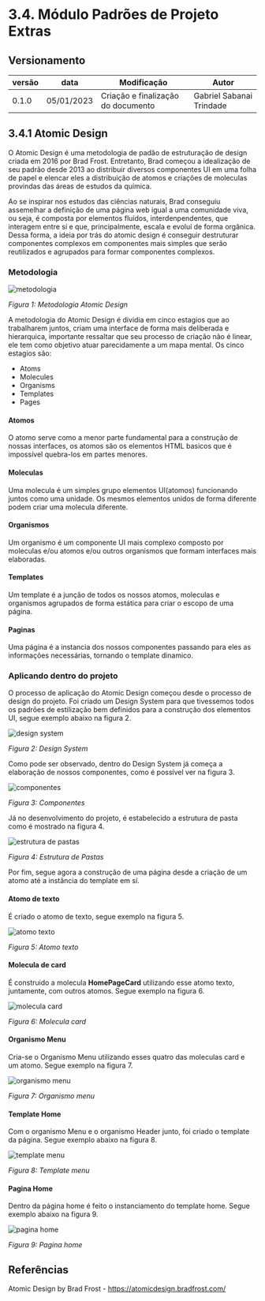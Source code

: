 # 3.4. Módulo Padrões de Projeto Extras

## Versionamento

versão | data | Modificação | Autor
-------|------|-------------|------
0.1.0 | 05/01/2023 | Criação e finalização do documento | Gabriel Sabanai Trindade


## 3.4.1 Atomic Design
O Atomic Design é uma metodologia de padão de estruturação de design criada em 2016 por Brad Frost. Entretanto, Brad começou a idealização de seu padrão desde 2013 ao distribuir diversos componentes UI em uma folha de papel e elencar eles a distribuição de atomos e criações de moleculas provindas das áreas de estudos da química.

Ao se inspirar nos estudos das ciências naturais, Brad conseguiu assemelhar a definição de uma página web igual a uma comunidade viva, ou seja, é composta por elementos fluídos, interdenpendentes, que interagem entre sí e que, principalmente, escala e evoluí de forma orgânica. Dessa forma, a ideia por trás do atomic design é conseguir destruturar componentes complexos em componentes mais simples que serão reutilizados e agrupados para formar componentes complexos.

### Metodologia

![metodologia](./assets/atomicDesign/metodologia.png)

_Figura 1: Metodologia Atomic Design_

A metodologia do Atomic Design é dividia em cinco estagios que ao trabalharem juntos, criam uma interface de forma mais deliberada e hierarquica, importante ressaltar que seu processo de criação não é linear, ele tem como objetivo atuar parecidamente a um mapa mental. Os cinco estagios são:

* Atoms
* Molecules
* Organisms
* Templates
* Pages

#### Atomos

O atomo serve como a menor parte fundamental para a construção de nossas interfaces, os atomos são os elementos HTML basicos que é impossível quebra-los em partes menores.

#### Moleculas

Uma molecula é um simples grupo elementos UI(atomos) funcionando juntos como uma unidade. Os mesmos elementos unidos de forma diferente podem criar uma molecula diferente.

#### Organismos

Um organismo é um componente UI mais complexo composto por moleculas e/ou atomos e/ou outros organismos que formam interfaces mais elaboradas.

#### Templates

Um template é a junção de todos os nossos atomos, moleculas e organismos agrupados de forma estática para criar o escopo de uma página.

#### Paginas

Uma página é a instancia dos nossos componentes passando para eles as informações necessárias, tornando o template dinamico.

### Aplicando dentro do projeto

O processo de aplicação do Atomic Design começou desde o processo de design do projeto. Foi criado um Design System para que tivessemos todos os padrões de estilização bem definidos para a construção dos elementos UI, segue exemplo abaixo na figura 2.

![design system](./assets/atomicDesign/designSystem.png)

_Figura 2: Design System_

Como pode ser observado, dentro do Design System já começa a elaboração de nossos componentes, como é possível ver na figura 3.

![componentes](./assets/atomicDesign/atomicdesign.png)

_Figura 3: Componentes_

Já no desenvolvimento do projeto, é estabelecido a estrutura de pasta como é mostrado na figura 4.

![estrutura de pastas](./assets/atomicDesign/estruturaDePastas.png)

_Figura 4: Estrutura de Pastas_


Por fim, segue agora a construção de uma página desde a criação de um atomo até a instância do template em sí.

#### Atomo de texto
É criado o atomo de texto, segue exemplo na figura 5.

![atomo texto](./assets/atomicDesign/atomoTexto.png)

_Figura 5: Atomo texto_

#### Molecula de card

É construido a molecula **HomePageCard** utilizando esse atomo texto, juntamente, com outros atomos. Segue exemplo na figura 6.

![molecula card](./assets/atomicDesign/moleculaCard.png)

_Figura 6: Molecula card_

#### Organismo Menu

Cria-se o Organismo Menu utilizando esses quatro das moleculas card e um atomo. Segue exemplo na figura 7.

![organismo menu](./assets/atomicDesign/organismCard.png)

_Figura 7: Organismo menu_

#### Template Home

Com o organismo Menu e o organismo Header junto, foi criado o template da página. Segue exemplo abaixo na figura 8.

![template menu](./assets/atomicDesign/templateHome.png)

_Figura 8: Template menu_

#### Pagina Home

Dentro da página home é feito o instanciamento do template home. Segue exemplo abaixo na figura 9.

![pagina home](./assets/atomicDesign/paginaHome.png)

_Figura 9: Pagina home_

## Referências

Atomic Design by Brad Frost - https://atomicdesign.bradfrost.com/